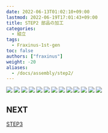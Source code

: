 ```yaml
---
date: 2022-06-13T01:02:10+09:00
lastmod: 2022-06-19T17:01:43+09:00
title: STEP2 部品の加工
categories:
  - 組立
tags:
  - Fraxinus-1st-gen
toc: false
authors: ["fraxinus"]
weight: -20
aliases:
  - /docs/assembly/step2/
---
```


![](/images/fraxinus-assembly-2-parts-0.jpg)
![](/images/fraxinus-assembly-2-parts-1.jpg)
![](/images/fraxinus-assembly-2-parts-2.jpg)
![](/images/fraxinus-assembly-2-parts-3.jpg)
![](/images/fraxinus-assembly-2-parts-4.jpg)
![](/images/fraxinus-assembly-2-parts-5.jpg)
![](/images/fraxinus-assembly-2-parts-6.jpg)
![](/images/fraxinus-assembly-2-parts-7.jpg)
![](/images/fraxinus-assembly-2-parts-8.jpg)
![](/images/fraxinus-assembly-2-parts-9.jpg)
![](/images/fraxinus-assembly-2-parts-10.jpg)
![](/images/fraxinus-assembly-2-parts-11.jpg)
![](/images/fraxinus-assembly-2-parts-12.jpg)

## NEXT

[STEP3](../step3)